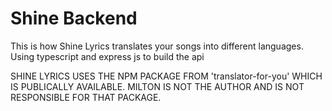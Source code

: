 # Shine Backend

This is how Shine Lyrics translates your songs into different languages. Using typescript and express js to build the api

SHINE LYRICS USES THE NPM PACKAGE FROM 'translator-for-you' WHICH IS PUBLICALLY AVAILABLE. MILTON IS NOT THE AUTHOR AND IS NOT RESPONSIBLE FOR THAT PACKAGE.
